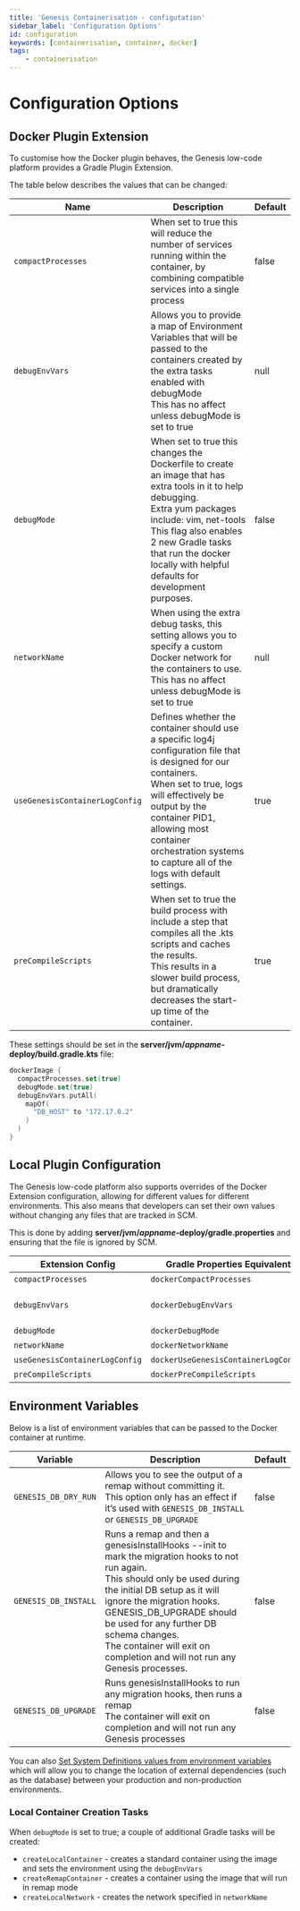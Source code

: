 ```yaml
---
title: 'Genesis Containerisation - configutation'
sidebar_label: 'Configuration Options'
id: configuration
keywords: [containerisation, container, docker]
tags:
    - containerisation
---
```


# Configuration Options

## Docker Plugin Extension

To customise how the Docker plugin behaves, the Genesis low-code platform provides a Gradle Plugin Extension.

The table below describes the values that can be changed:

| Name | Description | Default |
| --- | --- | --- |
| `compactProcesses` | When set to true this will reduce the number of services running within the container, by combining compatible services into a single process | false |
| `debugEnvVars` | Allows you to provide a map of Environment Variables that will be passed to the containers created by the extra tasks enabled with debugMode<br/>This has no affect unless debugMode is set to true | null |
| `debugMode` | When set to true this changes the Dockerfile to create an image that has extra tools in it to help debugging.<br/>Extra yum packages include: vim, net-tools<br/>This flag also enables 2 new Gradle tasks that run the docker locally with helpful defaults for development purposes. | false |
| `networkName` | When using the extra debug tasks, this setting allows you to specify a custom Docker network for the containers to use.<br/>This has no affect unless debugMode is set to true | null |
| `useGenesisContainerLogConfig` | Defines whether the container should use a specific log4j configuration file that is designed for our containers.<br/>When set to true, logs will effectively be output by the container PID1, allowing most container orchestration systems to capture all of the logs with default settings. | true |
| `preCompileScripts` | When set to true the build process with include a step that compiles all the .kts scripts and caches the results.<br/>This results in a slower build process, but dramatically decreases the start-up time of the container. | true |

These settings should be set in the **server/jvm/***appname***-deploy/build.gradle.kts** file:

```kotlin
dockerImage {
  compactProcesses.set(true)
  debugMode.set(true)
  debugEnvVars.putAll(
    mapOf(
      "DB_HOST" to "172.17.0.2"
    )
  )
}
```

## Local Plugin Configuration

The Genesis low-code platform also supports overrides of the Docker Extension configuration, allowing for different values for different environments. This also means that developers can set their own values without changing any files that are tracked in SCM.

This is done by adding **server/jvm/***appname***-deploy/gradle.properties** and ensuring that the file is ignored by SCM.

| Extension Config | Gradle Properties Equivalent | Notes |
| --- | --- | --- |
| `compactProcesses` | `dockerCompactProcesses` | N/A |
| `debugEnvVars` | `dockerDebugEnvVars` | This should be a comma separated list.<br/>e.g DB_HOST=genesis_db,DB_PORT=5432 |
| `debugMode` | `dockerDebugMode` | N/A |
| `networkName` | `dockerNetworkName` | N/A |
| `useGenesisContainerLogConfig` | `dockerUseGenesisContainerLogConfig` | N/A |
| `preCompileScripts` | `dockerPreCompileScripts` | N/A |

## Environment Variables

Below is a list of environment variables that can be passed to the Docker container at runtime.

| Variable | Description | Default |
| --- | --- | --- |
| `GENESIS_DB_DRY_RUN` | Allows you to see the output of a remap without committing it.<br/>This option only has an effect if it’s used with `GENESIS_DB_INSTALL` or `GENESIS_DB_UPGRADE`  | false |
| `GENESIS_DB_INSTALL` | Runs a remap and then a genesisInstallHooks --init to mark the migration hooks to not run again.<br/>This should only be used during the initial DB setup as it will ignore the migration hooks.<br/>GENESIS_DB_UPGRADE should be used for any further DB schema changes.<br/>The container will exit on completion and will not run any Genesis processes. | false |
| `GENESIS_DB_UPGRADE` | Runs genesisInstallHooks to run any migration hooks, then runs a remap<br/>The container will exit on completion and will not run any Genesis processes | false |

You can also [Set System Definitions values from environment variables](https://docs.genesis.global/secure/server/configuring-runtime/system-definitions/#setting-system-definitions-values-from-environment-variables) which will allow you to change the location of external dependencies (such as the database) between your production and non-production environments.

### Local Container Creation Tasks

When `debugMode` is set to true; a couple of additional Gradle tasks will be created:

- `createLocalContainer` - creates a standard container using the image and sets the environment using the `debugEnvVars`
- `createRemapContainer` - creates a container using the image that will run in remap mode
- `createLocalNetwork` - creates the network specified in `networkName`